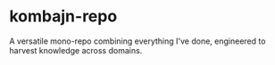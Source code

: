 # kombajn-repo
A versatile mono-repo combining everything I've done, engineered to harvest knowledge across domains.
